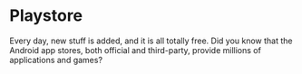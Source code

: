 # Playstore
Every day, new stuff is added, and it is all totally free. Did you know that the Android app stores, both official and third-party, provide millions of applications and games?
